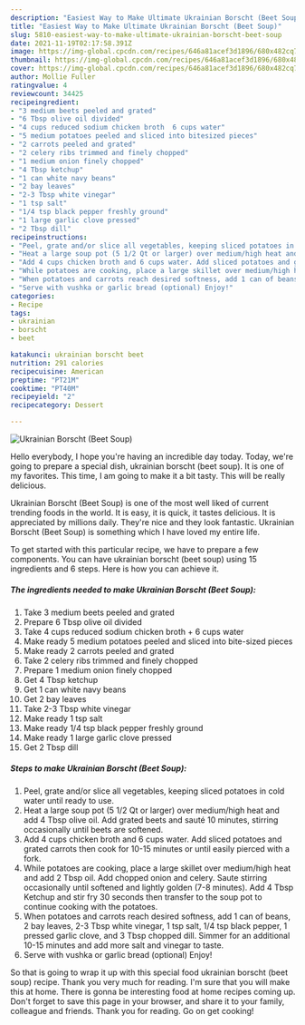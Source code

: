 ```yaml
---
description: "Easiest Way to Make Ultimate Ukrainian Borscht (Beet Soup)"
title: "Easiest Way to Make Ultimate Ukrainian Borscht (Beet Soup)"
slug: 5810-easiest-way-to-make-ultimate-ukrainian-borscht-beet-soup
date: 2021-11-19T02:17:58.391Z
image: https://img-global.cpcdn.com/recipes/646a81acef3d1896/680x482cq70/ukrainian-borscht-beet-soup-recipe-main-photo.jpg
thumbnail: https://img-global.cpcdn.com/recipes/646a81acef3d1896/680x482cq70/ukrainian-borscht-beet-soup-recipe-main-photo.jpg
cover: https://img-global.cpcdn.com/recipes/646a81acef3d1896/680x482cq70/ukrainian-borscht-beet-soup-recipe-main-photo.jpg
author: Mollie Fuller
ratingvalue: 4
reviewcount: 34425
recipeingredient:
- "3 medium beets peeled and grated"
- "6 Tbsp olive oil divided"
- "4 cups reduced sodium chicken broth  6 cups water"
- "5 medium potatoes peeled and sliced into bitesized pieces"
- "2 carrots peeled and grated"
- "2 celery ribs trimmed and finely chopped"
- "1 medium onion finely chopped"
- "4 Tbsp ketchup"
- "1 can white navy beans"
- "2 bay leaves"
- "2-3 Tbsp white vinegar"
- "1 tsp salt"
- "1/4 tsp black pepper freshly ground"
- "1 large garlic clove pressed"
- "2 Tbsp dill"
recipeinstructions:
- "Peel, grate and/or slice all vegetables, keeping sliced potatoes in cold water until ready to use."
- "Heat a large soup pot (5 1/2 Qt or larger) over medium/high heat and add 4 Tbsp olive oil. Add grated beets and sauté 10 minutes, stirring occasionally until beets are softened."
- "Add 4 cups chicken broth and 6 cups water. Add sliced potatoes and grated carrots then cook for 10-15 minutes or until easily pierced with a fork."
- "While potatoes are cooking, place a large skillet over medium/high heat and add 2 Tbsp oil. Add chopped onion and celery. Saute stirring occasionally until softened and lightly golden (7-8 minutes). Add 4 Tbsp Ketchup and stir fry 30 seconds then transfer to the soup pot to continue cooking with the potatoes."
- "When potatoes and carrots reach desired softness, add 1 can of beans, 2 bay leaves, 2-3 Tbsp white vinegar, 1 tsp salt, 1/4 tsp black pepper, 1 pressed garlic clove, and 3 Tbsp chopped dill. Simmer for an additional 10-15 minutes and add more salt and vinegar to taste."
- "Serve with vushka or garlic bread (optional) Enjoy!"
categories:
- Recipe
tags:
- ukrainian
- borscht
- beet

katakunci: ukrainian borscht beet 
nutrition: 291 calories
recipecuisine: American
preptime: "PT21M"
cooktime: "PT40M"
recipeyield: "2"
recipecategory: Dessert

---
```



![Ukrainian Borscht (Beet Soup)](https://img-global.cpcdn.com/recipes/646a81acef3d1896/680x482cq70/ukrainian-borscht-beet-soup-recipe-main-photo.jpg)

Hello everybody, I hope you're having an incredible day today. Today, we're going to prepare a special dish, ukrainian borscht (beet soup). It is one of my favorites. This time, I am going to make it a bit tasty. This will be really delicious.



Ukrainian Borscht (Beet Soup) is one of the most well liked of current trending foods in the world. It is easy, it is quick, it tastes delicious. It is appreciated by millions daily. They're nice and they look fantastic. Ukrainian Borscht (Beet Soup) is something which I have loved my entire life.


To get started with this particular recipe, we have to prepare a few components. You can have ukrainian borscht (beet soup) using 15 ingredients and 6 steps. Here is how you can achieve it.

<!--inarticleads1-->

##### The ingredients needed to make Ukrainian Borscht (Beet Soup):

1. Take 3 medium beets peeled and grated
1. Prepare 6 Tbsp olive oil divided
1. Take 4 cups reduced sodium chicken broth + 6 cups water
1. Make ready 5 medium potatoes peeled and sliced into bite-sized pieces
1. Make ready 2 carrots peeled and grated
1. Take 2 celery ribs trimmed and finely chopped
1. Prepare 1 medium onion finely chopped
1. Get 4 Tbsp ketchup
1. Get 1 can white navy beans
1. Get 2 bay leaves
1. Take 2-3 Tbsp white vinegar
1. Make ready 1 tsp salt
1. Make ready 1/4 tsp black pepper freshly ground
1. Make ready 1 large garlic clove pressed
1. Get 2 Tbsp dill




<!--inarticleads2-->

##### Steps to make Ukrainian Borscht (Beet Soup):

1. Peel, grate and/or slice all vegetables, keeping sliced potatoes in cold water until ready to use.
1. Heat a large soup pot (5 1/2 Qt or larger) over medium/high heat and add 4 Tbsp olive oil. Add grated beets and sauté 10 minutes, stirring occasionally until beets are softened.
1. Add 4 cups chicken broth and 6 cups water. Add sliced potatoes and grated carrots then cook for 10-15 minutes or until easily pierced with a fork.
1. While potatoes are cooking, place a large skillet over medium/high heat and add 2 Tbsp oil. Add chopped onion and celery. Saute stirring occasionally until softened and lightly golden (7-8 minutes). Add 4 Tbsp Ketchup and stir fry 30 seconds then transfer to the soup pot to continue cooking with the potatoes.
1. When potatoes and carrots reach desired softness, add 1 can of beans, 2 bay leaves, 2-3 Tbsp white vinegar, 1 tsp salt, 1/4 tsp black pepper, 1 pressed garlic clove, and 3 Tbsp chopped dill. Simmer for an additional 10-15 minutes and add more salt and vinegar to taste.
1. Serve with vushka or garlic bread (optional) Enjoy!




So that is going to wrap it up with this special food ukrainian borscht (beet soup) recipe. Thank you very much for reading. I'm sure that you will make this at home. There is gonna be interesting food at home recipes coming up. Don't forget to save this page in your browser, and share it to your family, colleague and friends. Thank you for reading. Go on get cooking!

